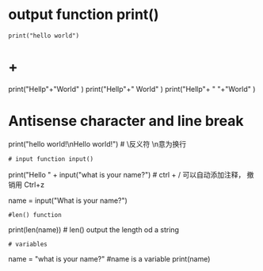 # output function  print()
```
print("hello world")
```
# + 
print("Hellp"+"World" )
print("Hellp"+" World" )
print("Hellp"+ " "+"World" )
# Antisense character and line break
print("hello world!\nHello world!")   # \反义符 \n意为换行
```
# input function input()
```
print("Hello " + input("what is your name?")  # ctrl + / 可以自动添加注释， 撤销用 Ctrl+z

name = input("What is your name?")
```
#len() function 
```
print(len(name))                             # len()  output the length od a string  
```
# variables
```
name = "what is your name?"    #name is a variable
print(name)
```
